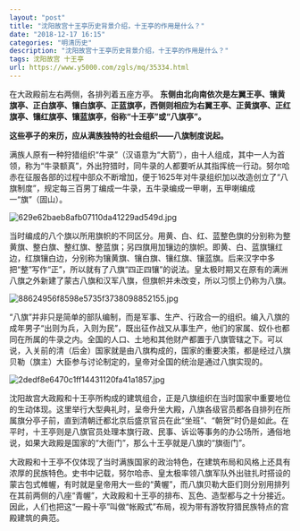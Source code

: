 ```yaml
---
layout: "post"
title: "沈阳故宫十王亭历史背景介绍，十王亭的作用是什么？"
date: "2018-12-17 16:15"
categories: "明清历史"
description: "沈阳故宫十王亭历史背景介绍，十王亭的作用是什么？"
tags: 沈阳故宫 十王亭
url: https://www.y5000.com/zgls/mq/35334.html
---
```






在大政殿前左右两侧，各排列着五座方亭。
**东侧由北向南依次是左翼王亭、镶黄旗亭、正白旗亭、镶白旗亭、正蓝旗亭，西侧则相应为右翼王亭、正黄旗亭、正红旗亭、镶红旗亭、镶蓝旗亭，俗称“十王亭”或“八旗亭”。**

 **这些亭子的来历，应从满族独特的社会组织——八旗制度说起。**

满族人原有一种狩猎组织“牛录”（汉语意为“大箭”），由十人组成，其中一人为首领，称为“牛录额真”，外出狩猎时，同牛录的人都要听从其指挥统一行动。努尔哈赤在征服各部的过程中部众不断增加，便于1625年对牛录组织加以改造创立了“八旗制度”，规定每三百男丁编成一牛录，五牛录编成一甲喇，五甲喇编成一“旗”（固山）。

![629e62baeb8afb07110da41229ad549d.jpg](https://img.y5000.com/uploads/allimg/181022/629e62baeb8afb07110da41229ad549d.jpg)

当时编成的八个旗以所用旗帜的不同区分。用黄、白、红、蓝整色旗的分别称为整黄旗、整白旗、整红旗、整蓝旗；另四旗用加镶边的旗帜。即黄、白、蓝旗镶红边，红旗镶白边，分别称为镶黄旗、镶白旗、镶红旗、镶蓝旗。后来汉字中多把“整”写作“正”，所以就有了八旗“四正四镶”的说法。皇太极时期又在原有的满洲八旗之外新建了蒙古八旗和汉军八旗，但旗帜并未改变，所以习惯上仍称为八旗。

![88624956f8598e5735f3738098852155.jpg](https://img.y5000.com/uploads/allimg/181022/88624956f8598e5735f3738098852155.jpg)

“八旗”并非只是简单的部队编制，而是军事、生产、行政合一的组织。编入八旗的成年男子“出则为兵，入则为民”，既出征作战又从事生产，他们的家属、奴仆也都同在所属的牛录之内。全国的人口、土地和其他财产都置于八旗管辖之下。可以说，入关前的清（后金）国家就是由八旗构成的，国家的重要决策，都是经过八旗贝勒（旗主）大臣参与讨论制定的，皇帝对全国的统治是通过八旗实现的。

![2dedf8e6470c1ff14431120fa41a1857.jpg](https://img.y5000.com/uploads/allimg/181022/2dedf8e6470c1ff14431120fa41a1857.jpg)

沈阳故宫大政殿和十王亭所构成的建筑组合，正是八旗组织在当时国家中重要地位的生动体现。这里举行大型典礼时，呈帝升坐大殿，八旗各级官员都各自排列在所属旗分亭子前，直到清朝迁都北京后盛京官员在此“坐班”、“朝贺”时仍是如此。在平时，十王亭则是八旗官员处理本旗行政、民事、诉讼等事务的办公场所，通俗地说，如果大政殿是国家的“大衙门”，那么十王亭就是八旗的“旗衙门”。

大政殿和十王亭不仅体现了当时满族国家的政治特色，在建筑布局和风格上还具有浓厚的民族特色。史书中记载，努尔哈赤、皇太极率领八旗军队外出驻扎时搭设的蒙古包式帷幄，有时就是皇帝用大一些的“黄幄”，而八旗贝勒大臣们则分别用排列在其前两侧的八座“青幄”，大政殿和十王亭的排布、瓦色、造型都与之十分接近。因此，人们也把这“一殿十亭”叫做“帐殿式”布局，视为带有游牧狩猎民族特点的宫殿建筑的典范。
